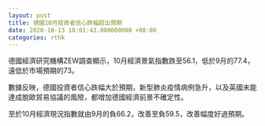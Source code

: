 ```yaml
---
layout: post
title: 德國10月投資者信心跌幅超出預期
date: 2020-10-13 18:01:43.000000000 +08:00
categories: rthk
---
```


德國經濟研究機構ZEW調查顯示，10月經濟景氣指數跌至56.1，低於9月的77.4，遠低於市場預期的73。

數據反映，德國投資者信心跌幅大於預期，新型肺炎疫情病例急升，以及英國未能達成脫歐貿易協議的風險，都增加德國經濟前景不確定性。

至於10月經濟現況指數就由9月的負66.2，改善至負59.5，改善幅度好過預期。
